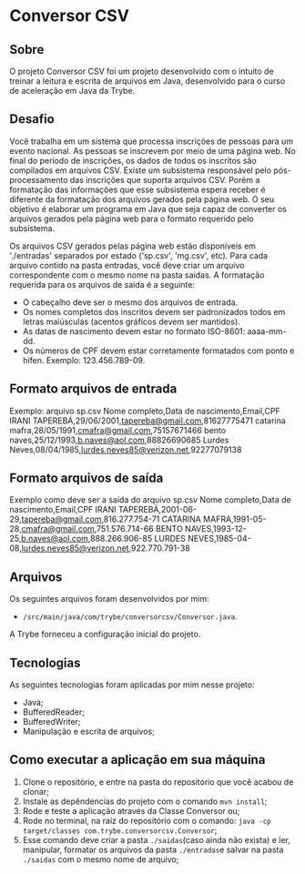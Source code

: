 # Conversor CSV 

## Sobre
O projeto Conversor CSV foi um projeto desenvolvido com o intuito de treinar a leitura e escrita de arquivos em Java, desenvolvido para o curso de aceleração em Java da Trybe.

## Desafio
Você trabalha em um sistema que processa inscrições de pessoas para um evento nacional. As pessoas se inscrevem por meio de uma página web. No final do período de inscrições, os dados de todos os inscritos são compilados em arquivos CSV.
Existe um subsistema responsável pelo pós-processamento das inscrições que suporta arquivos CSV. Porém a formatação das informações que esse subsistema espera receber é diferente da formatação dos arquivos gerados pela página web.
O seu objetivo é elaborar um programa em Java que seja capaz de converter os arquivos gerados pela página web para o formato requerido pelo subsistema.

Os arquivos CSV gerados pelas página web estão disponíveis em  './entradas' separados por estado ('sp.csv', 'mg.csv', etc).  Para cada arquivo contido na pasta entradas, você deve criar um arquivo correspondente com o mesmo nome na pasta saidas. A formatação requerida para os arquivos de saída é a seguinte:

  -  O cabeçalho deve ser o mesmo dos arquivos de entrada.
  - Os nomes completos dos inscritos devem ser padronizados todos em letras maiúsculas (acentos gráficos devem ser mantidos).
  -  As datas de nascimento devem estar no formato ISO-8601: aaaa-mm-dd.
  -  Os números de CPF devem estar corretamente formatados com ponto e hífen. Exemplo: 123.456.789-09.



## Formato arquivos de entrada 
Exemplo: arquivo sp.csv
Nome completo,Data de nascimento,Email,CPF
IRANI TAPEREBÁ,29/06/2001,tapereba@gmail.com,81627775471
catarina mafra,28/05/1991,cmafra@gmail.com,75157671466
bento naves,25/12/1993,b.naves@aol.com,88826690685
Lurdes Neves,08/04/1985,lurdes.neves85@verizon.net,92277079138

## Formato arquivos de saída
Exemplo como deve ser a saída do arquivo sp.csv
Nome completo,Data de nascimento,Email,CPF
IRANI TAPEREBÁ,2001-06-29,tapereba@gmail.com,816.277.754-71
CATARINA MAFRA,1991-05-28,cmafra@gmail.com,751.576.714-66
BENTO NAVES,1993-12-25,b.naves@aol.com,888.266.906-85
LURDES NEVES,1985-04-08,lurdes.neves85@verizon.net,922.770.791-38


## Arquivos
Os seguintes arquivos foram desenvolvidos por mim:

- `/src/main/java/com/trybe/conversorcsv/Conversor.java`.

A Trybe forneceu a configuração inicial do projeto.

## Tecnologias
As seguintes tecnologias foram aplicadas por mim nesse projeto:
- Java;
- BufferedReader;
- BufferedWriter;
- Manipulação e escrita de arquivos;

## Como executar a aplicação em sua máquina

1. Clone o repositório, e entre na pasta do repositório que você acabou de clonar;
2. Instale as depêndencias do projeto com o comando `mvn install`;
3. Rode e teste a aplicação através da Classe Conversor ou;
4. Rode no terminal, na raíz do repositório com o comando: `java -cp target/classes com.trybe.conversorcsv.Conversor`;
5. Esse comando deve criar a pasta `./saidas`(caso ainda não exista) e ler, manipular, formatar os arquivos da pasta `./entradas`e salvar na pasta `./saidas` com o mesmo nome de arquivo;
